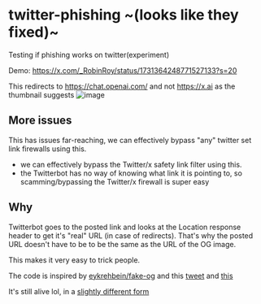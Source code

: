 # twitter-phishing ~(looks like they fixed)~
Testing if phishing works on twitter(experiment)

Demo: https://x.com/_RobinRoy/status/1731364248771527133?s=20

This redirects to https://chat.openai.com/ and not https://x.ai as the thumbnail suggests
![image](https://github.com/robinroy03/twitter-phishing/assets/115863770/1417c941-fd13-45ab-9ebf-84cd6be62a34)

## More issues

This has issues far-reaching, we can effectively bypass "any" twitter set link firewalls using this.

- we can effectively bypass the Twitter/x safety link filter using this.
- the Twitterbot has no way of knowing what link it is pointing to, so scamming/bypassing the Twitter/x firewall is super easy

## Why

Twitterbot goes to the posted link and looks at the Location response header to get it's "real" URL (in case of redirects). That's why the posted URL doesn't have to be to be the same as the URL of the OG image.

This makes it very easy to trick people.

The code is inspired by [eykrehbein/fake-og](https://github.com/eykrehbein/fake-og) and this [tweet](https://x.com/webeyk/status/1731073202346926367?s=20) and [this](https://x.com/paulgb/status/1731025301281329318?s=20)


It's still alive lol, in a [slightly different form](https://x.com/Hacksore/status/1919076710323978595) 
